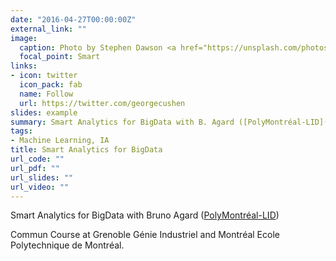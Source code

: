```yaml
---
date: "2016-04-27T00:00:00Z"
external_link: ""
image:
  caption: Photo by Stephen Dawson <a href="https://unsplash.com/photos/qwtCeJ5cLYs">on Unsplash </a>
  focal_point: Smart
links:
- icon: twitter
  icon_pack: fab
  name: Follow
  url: https://twitter.com/georgecushen
slides: example
summary: Smart Analytics for BigData with B. Agard ([PolyMontréal-LID](https://www.polymtl.ca/lid/))   - Commun Course at Grenoble Génie Industriel and Montréal Ecole Polytechnique de Montréal.
tags:
- Machine Learning, IA
title: Smart Analytics for BigData
url_code: ""
url_pdf: ""
url_slides: ""
url_video: ""
---
```


Smart Analytics for BigData with Bruno Agard ([PolyMontréal-LID](https://www.polymtl.ca/lid/))

Commun Course at Grenoble Génie Industriel and Montréal Ecole Polytechnique de Montréal.

